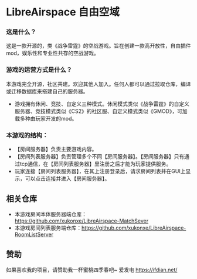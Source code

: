 # LibreAirspace 自由空域
### 这是什么？
这是一款开源的，类《战争雷霆》的空战游戏。旨在创建一款高开放性，自由插件mod，娱乐性和专业性共存的空战游戏。
### 游戏的运营方式是什么？
本游戏完全开源，社区共建。欢迎其他人加入。任何人都可以通过拉取仓库，编译或迁移数据库来搭建自己的服务器。
- 游戏拥有休闲、竞技、自定义三种模式。休闲模式类似《战争雷霆》的自定义服务器、竞技模式类似《CS2》的社区服、自定义模式类似《GMOD》，可加载多种由玩家开发的mod。
### 本游戏的结构：
- 【房间服务器】负责主要游戏内容。
- 【房间列表服务器】负责管理多个不同【房间服务器】。【房间服务器】只有通过tcp通信，在【房间列表服务器】里注册之后才能为玩家提供服务。
- 玩家连接【房间列表服务器】，在其上注册登录后，请求房间列表并在GUI上显示，可以点击连接并进入【房间服务器】。
## 相关仓库
- 本游戏房间本体服务器端仓库：https://github.com/xukonxe/LibreAirspace-MatchSever
- 本游戏房间列表服务端仓库：https://github.com/xukonxe/LibreAirspace-RoomListServer
## 赞助
如果喜欢我的项目，请赞助我一杯蜜桃四季春吧~
爱发电 https://ifdian.net/

